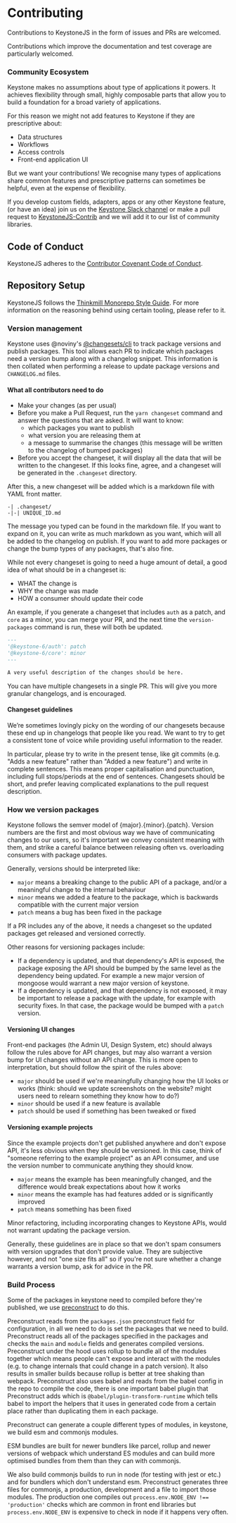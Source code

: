 # Contributing

Contributions to KeystoneJS in the form of issues and PRs are welcomed.

Contributions which improve the documentation and test coverage are particularly welcomed.

### Community Ecosystem

Keystone makes no assumptions about type of applications it powers. It achieves flexibility through small, highly composable parts that allow you to build a foundation for a broad variety of applications.

For this reason we might not add features to Keystone if they are prescriptive about:

- Data structures
- Workflows
- Access controls
- Front-end application UI

But we want your contributions! We recognise many types of applications share common features and prescriptive patterns can sometimes be helpful, even at the expense of flexibility.

If you develop custom fields, adapters, apps or any other Keystone feature, (or have an idea) join us on the [Keystone Slack channel](https://community.keystonejs.com) or make a pull request to [KeystoneJS-Contrib](https://github.com/keystonejs-contrib/keystonejs-contrib) and we will add it to our list of community libraries.

## Code of Conduct

KeystoneJS adheres to the [Contributor Covenant Code of Conduct](/CODE-OF-CONDUCT.md).

## Repository Setup

KeystoneJS follows the [Thinkmill Monorepo Style Guide](https://github.com/Thinkmill/monorepo).
For more information on the reasoning behind using certain tooling, please refer to it.

### Version management

Keystone uses @noviny's [@changesets/cli](https://github.com/noviny/changesets) to track package versions and publish packages.
This tool allows each PR to indicate which packages need a version bump along with a changelog snippet.
This information is then collated when performing a release to update package versions and `CHANGELOG.md` files.

#### What all contributors need to do

- Make your changes (as per usual)
- Before you make a Pull Request, run the `yarn changeset` command and answer the questions that are asked. It will want to know:
  - which packages you want to publish
  - what version you are releasing them at
  - a message to summarise the changes (this message will be written to the changelog of bumped packages)
- Before you accept the changeset, it will display all the data that will be written to the changeset. If this looks fine, agree, and a changeset will be generated in the `.changeset` directory.

After this, a new changeset will be added which is a markdown file with YAML front matter.

```
-| .changeset/
-|-| UNIQUE_ID.md
```

The message you typed can be found in the markdown file. If you want to expand on it, you can write as much markdown as you want, which will all be added to the changelog on publish. If you want to add more packages or change the bump types of any packages, that's also fine.

While not every changeset is going to need a huge amount of detail, a good idea of what should be in a changeset is:

- WHAT the change is
- WHY the change was made
- HOW a consumer should update their code

An example, if you generate a changeset that includes `auth` as a patch, and `core` as a minor, you can merge your PR, and the next time the `version-packages` command is run, these will both be updated.

```md
---
'@keystone-6/auth': patch
'@keystone-6/core': minor
---

A very useful description of the changes should be here.
```

You can have multiple changesets in a single PR. This will give you more granular changelogs, and is encouraged.

#### Changeset guidelines

We’re sometimes lovingly picky on the wording of our changesets because these end up in changelogs that people like you read. We want to try to get a consistent tone of voice while providing useful information to the reader.

In particular, please try to write in the present tense, like git commits (e.g. "Adds a new feature" rather than "Added a new feature") and write in complete sentences.
This means proper capitalisation and punctuation, including full stops/periods at the end of sentences.
Changesets should be short, and prefer leaving complicated explanations to the pull request description.

### How we version packages

Keystone follows the semver model of {major}.{minor}.{patch}. Version numbers are the first and most obvious way we have of communicating changes to our users, so it's important we convey consistent meaning with them, and strike a careful balance between releasing often vs. overloading consumers with package updates.

Generally, versions should be interpreted like:

- `major` means a breaking change to the public API of a package, and/or a meaningful change to the internal behaviour
- `minor` means we added a feature to the package, which is backwards compatible with the current major version
- `patch` means a bug has been fixed in the package

If a PR includes any of the above, it needs a changeset so the updated packages get released and versioned correctly.

Other reasons for versioning packages include:

- If a dependency is updated, and that dependency's API is exposed, the package exposing the API should be bumped by the same level as the dependency being updated. For example a new major version of mongoose would warrant a new major version of keystone.
- If a dependency is updated, and that dependency is not exposed, it may be important to release a package with the update, for example with security fixes. In that case, the package would be bumped with a `patch` version.

#### Versioning UI changes

Front-end packages (the Admin UI, Design System, etc) should always follow the rules above for API changes, but may also warrant a version bump for UI changes without an API change. This is more open to interpretation, but should follow the spirit of the rules above:

- `major` should be used if we're meaningfully changing how the UI looks or works (think: should we update screenshots on the website? might users need to relearn something they know how to do?)
- `minor` should be used if a new feature is available
- `patch` should be used if something has been tweaked or fixed

#### Versioning example projects

Since the example projects don't get published anywhere and don't expose API, it's less obvious when they should be versioned. In this case, think of "someone referring to the example project" as an API consumer, and use the version number to communicate anything they should know.

- `major` means the example has been meaningfully changed, and the difference would break expectations about how it works
- `minor` means the example has had features added or is significantly improved
- `patch` means something has been fixed

Minor refactoring, including incorporating changes to Keystone APIs, would not warrant updating the package version.

Generally, these guidelines are in place so that we don't spam consumers with version upgrades that don't provide value. They are subjective however, and not "one size fits all" so if you're not sure whether a change warrants a version bump, ask for advice in the PR.

### Build Process

Some of the packages in keystone need to compiled before they're published, we use [preconstruct](https://github.com/preconstruct/preconstruct) to do this.

Preconstruct reads from the `packages.json` preconstruct field for configuration, in all we need to do is set the packages that we need to build. Preconstruct reads all of the packages specified in the packages and checks the `main` and `module` fields and generates compiled versions. Preconstruct under the hood uses rollup to bundle all of the modules together which means people can't expose and interact with the modules (e.g. to change internals that could change in a patch version). It also results in smaller builds because rollup is better at tree shaking than webpack. Preconstruct also uses babel and reads from the babel config in the repo to compile the code, there is one important babel plugin that Preconstruct adds which is `@babel/plugin-transform-runtime` which tells babel to import the helpers that it uses in generated code from a certain place rather than duplicating them in each package.

Preconstruct can generate a couple different types of modules, in keystone, we build esm and commonjs modules.

ESM bundles are built for newer bundlers like parcel, rollup and newer versions of webpack which understand ES modules and can build more optimised bundles from them than they can with commonjs.

We also build commonjs builds to run in node (for testing with jest or etc.) and for bundlers which don't understand esm. Preconstruct generates three files for commonjs, a production, development and a file to import those modules. The production one compiles out `process.env.NODE_ENV !== 'production'` checks which are common in front end libraries but `process.env.NODE_ENV` is expensive to check in node if it happens very often.
